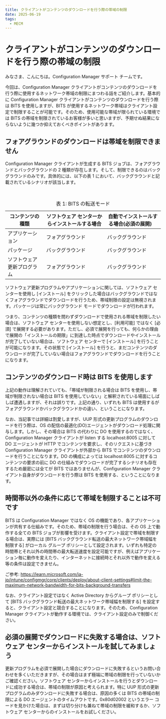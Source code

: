 ```yaml
---
title: クライアントがコンテンツのダウンロードを行う際の帯域の制限
date: 2025-06-19
tags:
  - MECM
---
```

# クライアントがコンテンツのダウンロードを行う際の帯域の制限
みなさま、こんにちは。Configuration Manager サポート チームです。

今回は、Configuration Manager クライアントがコンテンツのダウンロードを行う際に使用するネットワーク帯域の制限にまつわる話をご紹介します。基本的に Configuration Manager クライアントがコンテンツのダウンロードを行う際は BITS を使用しますが、BITS が使用するネットワーク帯域はクライアント設定で制限することが可能です。そのため、使用可能な帯域が限られている環境では BITS の帯域を制限されているお客様が多いと思いますが、予期せぬ結果にならないように幾つか抑えておくべきポイントがあります。


## フォアグラウンドのダウンロードは帯域を制限できません
Configuration Manager クライアントが生成する BITS ジョブは、フォアグラウンドとバックグラウンドの 2 種類が存在します。そして、制限できるのはバックグラウンドのみです。具体的には、以下の表 1 において、バックグラウンドと記載されているシナリオが該当します。

<table>
  <caption>表 1: BITS の転送モード</caption>
  <thead>
    <tr>
      <th>コンテンツの種類</th>
      <th>ソフトウェア センターからインストールする場合</th>
      <th>自動でインストールする場合(必須の展開)
    </tr>
  </thead>
  <tbody>
    <tr>
      <td>アプリケーション</td>
      <td>フォアグラウンド</td>
      <td>バックグラウンド</td>
    </tr>
    <tr>
      <td>パッケージ</td>
      <td>バックグラウンド</td>
      <td>バックグラウンド</td>
    </tr>
    <tr>
      <td>ソフトウェア更新プログラム</td>
      <td>フォアグラウンド</td>
      <td>バックグラウンド</td>
  </tbody>
</table>

ソフトウェア更新プログラムやアプリケーションに関しては、ソフトウェア センターを使用し [インストール] をクリックした場合はバックグラウンドではなくフォアグラウンドでダウンロードを行うため、帯域制限の設定は無視されます。パッケージは常にバックグラウンド モードでダウンロードが行われます。

つまり、コンテンツの種類を問わずダウンロードで使用される帯域を制限したい場合は、ソフトウェア センターを使用しない想定とし、[利用可能] ではなく [必須] で展開する必要があります。ただし、必須で展開を行っても、何らかの理由で展開の「インストールの期限」に到達した時点でダウンロードやインストールが完了していない場合は、ソフトウェア センターで [インストール] を行うことが可能になります。その状態で [インストール] を行うと、まだコンテンツのダウンロードが完了していない場合はフォアグラウンドでダウンロードを行うことになります。


## コンテンツのダウンロード時は BITS を使用します
上記の動作は理解されていても、「帯域が制限される場合は BITS を使用し、帯域が制限されない場合は BITS を使用していない」と解釈されている場面にしばしば遭遇しますが、それは誤りです。上記の通り、いずれも BITS は使用するがフォアグラウンドかバックグラウンドかの違い、ということになります。

なお、当記事では詳細は割愛しますが、UUP 形式の更新プログラムのダウンロードを行う際は、OS の配信の最適化(DO)エージェントがダウンロード処理に関与します。しかし、その場合は BITS の代わりに DO を使用するのではなく、Configuration Manager クライアントが listen する localhost:8005 に対して DO エージェントが  HTTP でコンテンツを要求し、そのリクエストに基づき Configuration Manager クライアントが外部から BITS でコンテンツのダウンロードを行うことになります。DO の構成によっては localhost:8005 に対するコンテンツの要求の前に DO の仕組みでダウンロードが完了するシナリオも存在するため厳密には全てが BITS ではありませんが、Configuration Manager クライアント自身がダウンロードを行う際は BITS を使用する、ということになります。


## 時間帯以外の条件に応じて帯域を制限することは不可です
BITS は Configuration Manager ではなく OS の機能であり、各アプリケーションが共有する仕組みです。そのため、帯域の制限を行う場合は、その OS 上で動作する全ての BITS ジョブが影響を受けます。クライアント設定で帯域を制限する場合は、実際には [BITS バックグラウンド転送の最大ネットワーク帯域幅を制限する] がローカル グループ ポリシーとして設定されます。いずれも特定の時間帯とそれ以外の時間帯の最大転送速度を設定可能ですが、例えばアプリケーション毎に動作を変えたり、インターネットに接続時とそれ以外で動作を変える等の条件は設定できません。

ご参考: https://learn.microsoft.com/ja-jp/intune/configmgr/core/clients/deploy/about-client-settings#limit-the-maximum-network-bandwidth-for-bits-background-transfers

なお、クライアント設定ではなく Active Directory からグループ ポリシーとして [BITS バックグラウンド転送の最大ネットワーク帯域幅を制限する] を設定すると、クライアント設定と競合することになります。そのため、Configuration Manager クライアントが動作する環境では、クライアント設定のみで制御ください。


## 必須の展開でダウンロードに失敗する場合は、ソフトウェア センターからインストールを試してみましょう
更新プログラムを必須で展開した場合にダウンロードに失敗するというお問い合わせを多くいただきますが、その場合はまず極端に帯域の制限を行っていないかご確認ください。ソフトウェア センターからインストールを行うとダウンロードに成功する場合は、帯域の制限が原因と考えられます。特に UUP 形式の更新プログラムのみダウンロードに失敗する場合は、原因の多くは BITS の帯域の制限による DO エージェントのタイムアウトです。0x80d02002 というエラー コードを見かけた場合は、まずは切り分けも兼ねて帯域の制限を緩和するか、ソフトウェア センターからのインストールをお試しください。
